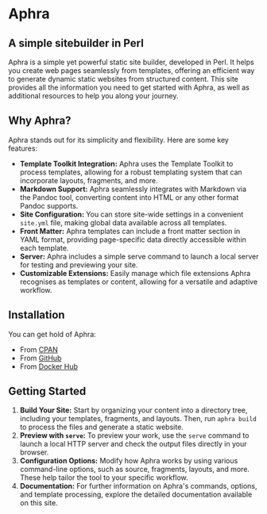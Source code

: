 # Aphra

## A simple sitebuilder in Perl

Aphra is a simple yet powerful static site builder, developed in Perl. It
helps you create web pages seamlessly from templates, offering an efficient
way to generate dynamic static websites from structured content. This site
provides all the information you need to get started with Aphra, as well as
additional resources to help you along your journey.

## Why Aphra?

Aphra stands out for its simplicity and flexibility. Here are some key
features:

* **Template Toolkit Integration:** Aphra uses the Template Toolkit to process
templates, allowing for a robust templating system that can incorporate
layouts, fragments, and more.
* **Markdown Support:** Aphra seamlessly integrates with Markdown via the
Pandoc tool, converting content into HTML or any other format Pandoc supports.
* **Site Configuration:** You can store site-wide settings in a convenient
`site.yml` file, making global data available across all templates.
* **Front Matter:** Aphra templates can include a front matter section in YAML
format, providing page-specific data directly accessible within each template.
* **Server:** Aphra includes a simple serve command to launch a local server
for testing and previewing your site.
* **Customizable Extensions:** Easily manage which file extensions Aphra
recognises as templates or content, allowing for a versatile and adaptive
workflow.

## Installation

You can get hold of Aphra:

* From [CPAN](https://metacpan.org/dist/App-Aphra)
* From [GitHub](https://github.com/davorg-cpan/app-aphra/releases)
* From [Docker Hub](https://hub.docker.com/repository/docker/davorg/aphra)

## Getting Started

1. **Build Your Site:** Start by organizing your content into a directory
tree, including your templates, fragments, and layouts. Then, run `aphra
build` to process the files and generate a static website.
2. **Preview with `serve`:** To preview your work, use the `serve` command
to launch a local HTTP server and check the output files directly in your
browser.
3. **Configuration Options:** Modify how Aphra works by using various
command-line options, such as source, fragments, layouts, and more. These
help tailor the tool to your specific workflow.
4. **Documentation:** For further information on Aphra's commands, options,
and template processing, explore the detailed documentation available on
this site.